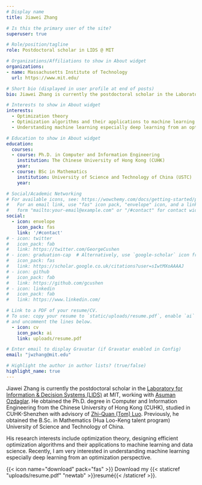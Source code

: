 ```yaml
---
# Display name
title: Jiawei Zhang

# Is this the primary user of the site?
superuser: true

# Role/position/tagline
role: Postdoctoral scholar in LIDS @ MIT

# Organizations/Affiliations to show in About widget
organizations:
- name: Massachusetts Institute of Technology
  url: https://www.mit.edu/

# Short bio (displayed in user profile at end of posts)
bio: Jiawei Zhang is currently the postdoctoral scholar in the Laboratory for Information & Decision Systems (LIDS) at MIT, working with Asuman Ozdaglar.

# Interests to show in About widget
interests:
  - Optimization theory
  - Optimization algorithms and their applications to machine learning and data science
  - Understanding machine learning especially deep learning from an optimization perspective

# Education to show in About widget
education:
  courses:
  - course: Ph.D. in Computer and Information Engineering
    institution: The Chinese University of Hong Kong (CUHK)
    year: 
  - course: BSc in Mathematics
    institution: University of Science and Technology of China (USTC)
    year:

# Social/Academic Networking
# For available icons, see: https://wowchemy.com/docs/getting-started/page-builder/#icons
#   For an email link, use "fas" icon pack, "envelope" icon, and a link in the
#   form "mailto:your-email@example.com" or "/#contact" for contact widget.
social:
  - icon: envelope
    icon_pack: fas
    link: '/#contact'
# - icon: twitter
#   icon_pack: fab
#   link: https://twitter.com/GeorgeCushen
# - icon: graduation-cap  # Alternatively, use `google-scholar` icon from `ai` icon pack
#   icon_pack: fas
#   link: https://scholar.google.co.uk/citations?user=sIwtMXoAAAAJ
# - icon: github
#   icon_pack: fab
#   link: https://github.com/gcushen
# - icon: linkedin
#   icon_pack: fab
#   link: https://www.linkedin.com/

# Link to a PDF of your resume/CV.
# To use: copy your resume to `static/uploads/resume.pdf`, enable `ai` icons in `params.toml`, 
# and uncomment the lines below.
  - icon: cv
    icon_pack: ai
    link: uploads/resume.pdf

# Enter email to display Gravatar (if Gravatar enabled in Config)
email: "jwzhang@mit.edu"

# Highlight the author in author lists? (true/false)
highlight_name: true
---
```


Jiawei Zhang is currently the postdoctoral scholar in the [Laboratory for Information & Decision Systems (LIDS)](https://lids.mit.edu) at MIT, working with [Asuman Ozdaglar](https://asu.mit.edu).
He obtained the Ph.D. degree in Computer and Information Engineering from the Chinese University of Hong Kong (CUHK), 
studied in CUHK-Shenzhen with advisory of [Zhi-Quan (Tom) Luo](https://scholar.google.com/citations?user=dW3gcXoAAAAJ&hl=en).
Previously, he obtained the B.Sc. in Mathematics (Hua Loo-Keng talent program) University of Science and Technology of China.

His research interests include optimization theory, designing efficient optimization algorithms and their applications to
machine learning and data science. Recently, I am very interested in understanding machine learning especially deep
learning from an optimization perspective.

{{< icon name="download" pack="fas" >}} Download my {{< staticref "uploads/resume.pdf" "newtab" >}}resumé{{< /staticref >}}.
